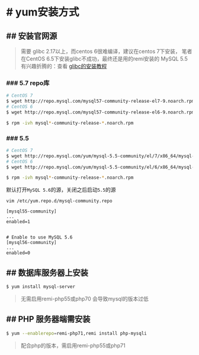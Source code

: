 # # yum安装方式

## ## 安装官网源

> 需要 glibc 2.17以上，而centos 6很难编译，建议在centos 7下安装， 笔者在CentOS 6.5下安装glibc不成功，最终还是用的remi安装的 MySQL 5.5  
> 有兴趣折腾的：查看 [glibc的安装教程](/base/manual/23#h2--gcc-0-1 "glibc的安装教程")

### ### 5.7 repo库

```bash
# CentOS 7
$ wget http://repo.mysql.com/mysql57-community-release-el7-9.noarch.rpm
# CentOS 6
$ wget http://repo.mysql.com/mysql57-community-release-el6-9.noarch.rpm

$ rpm -ivh mysql*-community-release-*.noarch.rpm
```

### ### 5.5 
```bash
# CentOS 7
$ wget http://repo.mysql.com/yum/mysql-5.5-community/el/7/x86_64/mysql-community-release-el7-5.noarch.rpm
# CentOS 6
$ wget http://repo.mysql.com/yum/mysql-5.5-community/el/6/x86_64/mysql-community-release-el6-5.noarch.rpm

$ rpm -ivh mysql*-community-release-*.noarch.rpm
```
默认打开`MySQL 5.6`的源，关闭之后启动`5.5`的源
```
vim /etc/yum.repo.d/mysql-community.repo
```
```
[mysql55-community]
...
enabled=1


# Enable to use MySQL 5.6
[mysql56-community]
...
enabled=0
```


## ## 数据库服务器上安装

```bash
$ yum install mysql-server
```

> 无需启用remi-php55或php70 会导致mysql的版本过低

## ## PHP 服务器端需安装

```bash
$ yum --enablerepo=remi-php71,remi install php-mysqli
```

> 配合php的版本，需启用remi-php55或php71








